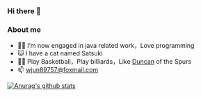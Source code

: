 ### Hi there 👋

### About me

- 👨‍💻 I’m now engaged in java related work，Love programming
- 🐱 I have a cat named Satsuki
- 👨‍🎓 Play Basketball，Play billiards，Like [Duncan](https://zh.wikipedia.org/zh/蒂姆·邓肯) of the Spurs
- 📫 wjun89757@foxmail.com

[![Anurag's github stats](https://github-readme-stats.vercel.app/api?username=wj89757)](https://github.com/wj89757/github-readme-stats)



<!--
**wj89757/wj89757** is a ✨ _special_ ✨ repository because its `README.md` (this file) appears on your GitHub profile.

Here are some ideas to get you started:

- 🔭 I’m currently working on ...
- 🌱 I’m currently learning ...
- 👯 I’m looking to collaborate on ...
- 🤔 I’m looking for help with ...
- 💬 Ask me about ...
- 📫 How to reach me: ...
- 😄 Pronouns: ...
- ⚡ Fun fact: ...
-->
